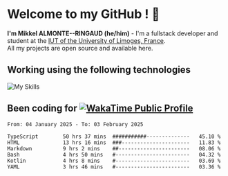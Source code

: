# Welcome to my GitHub ! 🌃

**I'm Mikkel ALMONTE--RINGAUD (he/him)** - I'm a fullstack developer and student at the [IUT of the University of Limoges, France](https://iut.unilim.fr). \
All my projects are open source and available here.

## Working using the following technologies

![My Skills](https://skillicons.dev/icons?i=solidjs,pnpm,nodejs,ts,js,vercel,netlify,html,css,rust,astro,git,vue,md,electron,figma,github,bash,bun,cloudflare,py,tailwind,nginx,npm,tauri,vite,zig,yarn,windicss,dart,flutter,kotlin&theme=dark)

## Been coding for [![WakaTime Public Profile](https://wakatime.com/badge/user/0839e595-e07a-435c-8d59-ed95f2a3d6dd.svg?style=flat-square)](https://wakatime.com/@0839e595-e07a-435c-8d59-ed95f2a3d6dd)

<!--START_SECTION:waka-->

```plain
From: 04 January 2025 - To: 03 February 2025

TypeScript        50 hrs 37 mins  ###########--------------   45.10 %
HTML              13 hrs 16 mins  ###----------------------   11.83 %
Markdown          9 hrs 2 mins    ##-----------------------   08.06 %
Bash              4 hrs 50 mins   #------------------------   04.32 %
Kotlin            4 hrs 8 mins    #------------------------   03.69 %
YAML              3 hrs 46 mins   #------------------------   03.36 %
```

<!--END_SECTION:waka-->
